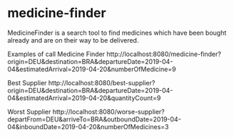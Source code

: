 # medicine-finder
MedicineFinder is a search tool to find medicines which have been bought already and are on their way to be delivered.

Examples of call
Medicine Finder
http://localhost:8080/medicine-finder?origin=DEU&destination=BRA&departureDate=2019-04-04&estimatedArrival=2019-04-20&numberOfMedicine=9

Best Supplier
http://localhost:8080/best-supplier?origin=DEU&destination=BRA&departureDate=2019-04-04&estimatedArrival=2019-04-20&quantityCount=9

Worst Supplier
http://localhost:8080/worse-supplier?departFrom=DEU&arriveTo=BRA&outboundDate=2019-04-04&inboundDate=2019-04-20&numberOfMedicines=3
